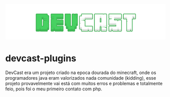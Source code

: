 ![Screenshot](storage/images/logo.png)

# devcast-plugins
DevCast era um projeto criado na epoca dourada do minecraft, onde os programadores java eram valorizados nada comunidade (kidding), esse projeto provavelmente vai está com muitos erros e problemas e totalmente feio, pois foi o meu primeiro contato com php.
